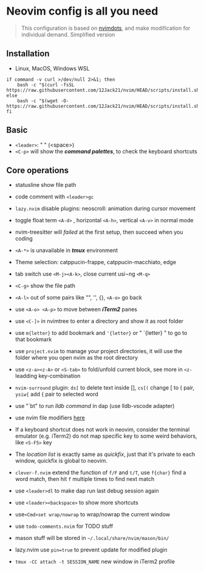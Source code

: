 # Neovim config is all you need

> This configuration is based on [nvimdots](https://github.com/ayamir/nvimdots), and make modification for individual demand.
> Simplified version

## Installation

- Linux, MacOS, Windows WSL

```shell
if command -v curl >/dev/null 2>&1; then
    bash -c "$(curl -fsSL https://raw.githubusercontent.com/12Jack21/nvim/HEAD/scripts/install.sh)"
else
    bash -c "$(wget -O- https://raw.githubusercontent.com/12Jack21/nvim/HEAD/scripts/install.sh)"
fi
```

## Basic

- `<leader>`: " " (\<space\>)
- `<C-p>` will show the **_command palettes_**, to check the keyboard shortcuts

## Core operations

- statusline show file path
- code comment with `<leader>gc`
- `lazy.nvim` disable plugins: neoscroll: animation during cursor movement
- toggle float term `<A-d>` , horizontal `<A-h>`, vertical `<A-v>` in normal mode
- nvim-treesitter will _failed_ at the first setup, then succeed when you coding
- `<A-*>` is unavailable in **_tmux_** environment
- Theme selection: catppucin-frappe, catppucin-macchiato, edge
- tab switch use `<M-j><A-k>`, close current usi¬ng `<M-q>`
- `<C-g>` show the file path
- `<A-l>` out of some pairs like "", '', {}, `<A-o>` go back

- use `<A-o> <A-p>` to move between **_iTerm2_** panes
- use `<C-]>` in nvimtree to enter a directory and show it as root folder
- use `m{letter}` to add bookmark and `'{letter}` or " \`{letter} " to go to that bookmark
- use `project.nvim` to manage your project directories, it will use the folder where you open nvim as the root directory
- use `<z-a><z-A>` or `<S-tab>` to fold/unfold current block, see more in `<z-` leadding key-combination
- `nvim-surround` plugin: `ds[` to delete text inside [], `cs[(` change \[ to \( pair, `ysiw{` add \{ pair to selected word
- use "\`bt" to run _lldb command_ in dap (use lldb-vscode adapter)
- use nvim file modifiers [here](https://neovim.io/doc/user/cmdline.html#filename-modifiers)
- If a keyboard shortcut does not work in neovim, consider the terminal emulator (e.g. iTerm2) do not map specific key to some weird behaviors, like `<S-F5>` key
- The _location list_ is exactly same as _quickfix_, just that it's private to each window, quickfix is global to neovim.
- `clever-f.nvim` extend the function of `f/F` and `t/T`, use `f{char}` find a word match, then hit `f` multiple times to find next match
- use `<leader>dl` to make dap run last debug session again
- use `<leader><backspace>` to show more shortcuts
- use`<Cmd>set wrap/nowrap` to wrap/nowrap the current window
- use `todo-comments.nvim` for TODO stuff
- mason stuff will be stored in `~/.local/share/nvim/mason/bin/`
- lazy.nvim use `pin=true` to prevent update for modified plugin
- `tmux -CC attach -t SESSION_NAME` new window in iTerm2 profile
